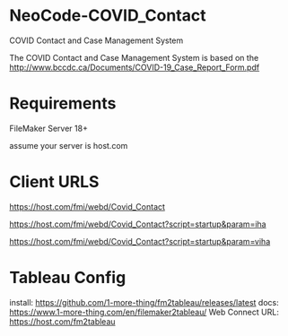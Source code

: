 # NeoCode-COVID_Contact
COVID Contact and Case Management System

The COVID Contact and Case Management System is based on the http://www.bccdc.ca/Documents/COVID-19_Case_Report_Form.pdf

# Requirements
FileMaker Server 18+

assume your server is host.com

# Client URLS
https://host.com/fmi/webd/Covid_Contact

https://host.com/fmi/webd/Covid_Contact?script=startup&param=iha

https://host.com/fmi/webd/Covid_Contact?script=startup&param=viha

# Tableau Config
install:
https://github.com/1-more-thing/fm2tableau/releases/latest
docs:
https://www.1-more-thing.com/en/filemaker2tableau/
Web Connect URL:
https://host.com/fm2tableau
